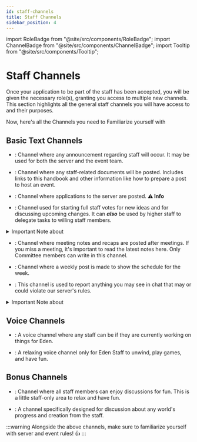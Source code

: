 ```yaml
---
id: staff-channels
title: Staff Channels
sidebar_position: 4
---
```


import RoleBadge from "@site/src/components/RoleBadge";
import ChannelBadge from "@site/src/components/ChannelBadge";
import Tooltip from "@site/src/components/Tooltip";

# Staff Channels

Once your application to be part of the staff has been accepted, you will be given the necessary role(s), granting you access to multiple new channels. This section highlights all the general staff channels you will have access to and their purposes.

Now, here's all the Channels you need to Familiarize yourself with

## Basic Text Channels

- <ChannelBadge label="🔔staff-announcements" link="https://discord.com/channels/734595073920204940/970805846449721354" />: Channel where any announcement regarding staff will occur. It may be used for both the server and the event team.

- <ChannelBadge variant="post" label="💾staff-documents" link="https://discord.com/channels/734595073920204940/1007807458409984010" />: Channel where any staff-related documents will be posted. Includes links to this handbook and other information like how to prepare a post to host an event.

- <ChannelBadge label="💜eden-applications" link="https://discord.com/channels/734595073920204940/1114345368390467595" />: Channel where applications to the server are posted. <b><Tooltip width="25em" noDecoration={true} tip="You'll be able to see applications once you are done with your training on event side and when you get moderator on Server side.">⚠️ Info</Tooltip></b>

- <ChannelBadge variant="post" label="🎉staff-projects" link="https://discord.com/channels/734595073920204940/1024400360229589112" />: Channel used for starting full staff votes for new ideas and for discussing upcoming changes. It can <b>_also_</b> be used by higher staff to delegate tasks to willing staff members.

<details>
  <summary>Important Note about <ChannelBadge variant="post" label="🎉staff-projects" link="https://discord.com/channels/734595073920204940/1024400360229589112" /></summary>
    <p>Staff-Projects is a channel where staff members can propose new ideas, changes, or improvements to the server.<br/>
    If you have an idea, you can post it here for discussion and feedback from other staff members. If the idea is well-received, it may be put to a vote to be implemented. <br/>
    There isn't good or bad ideas and absolutely all staff members are encouraged to share their thoughts or propose new ideas.</p>
    :::important
    ⚠️ Just remember to keep the discussion respectful and constructive.
    :::
</details>

- <ChannelBadge label="📃meeting-logs" link="https://discord.com/channels/734595073920204940/1024401011953127544" />: Channel where meeting notes and recaps are posted after meetings. If you miss a meeting, it's important to read the latest notes here. Only Committee members can write in this channel.

- <ChannelBadge variant="post" label="📆event-scheduling" link="https://discord.com/channels/734595073920204940/1024399192300454029" />: Channel where a weekly post is made to show the schedule for the week.

- <ChannelBadge label="⭕server-chat-reports" link="https://discord.com/channels/734595073920204940/996504897476366497" />: This channel is used to report anything you may see in chat that may or could violate our server's rules.
<details>
  <summary>Important Note about <ChannelBadge label="⭕server-chat-reports" link="https://discord.com/channels/734595073920204940/996504897476366497" /></summary>
    <p>- Cutie helpers and moderators may report things directly in **#📗helper-chat** or **#📙moderator-only** instead of using this channel.<br/>
    Simply provide the message link to the problematic post and explain why you think it needed to be reported. The server team will handle the rest. <br/>
    If you are unsure if something should be reported, it is always better to report it and let the server team decide if it needs to be addressed. <br/>
    ANY staff member can report a message, but only server staff can handle the reports. This is just a faster direct line of communication for staff to report messages.</p>
</details>

## Voice Channels

- <ChannelBadge label="💜 Office Hours" link="https://discord.com/channels/734595073920204940/1024395283263664169" />: A voice channel where any staff can be if they are currently working on things for Eden.

- <ChannelBadge label="💜 Staff Chill" link="https://discord.com/channels/734595073920204940/1024395360648581140" />: A relaxing voice channel only for Eden Staff to unwind, play games, and have fun.

## Bonus Channels

- <ChannelBadge label="💜staff-fun-time" link="https://discord.com/channels/734595073920204940/1001344853776552076" />: Channel where all staff members can enjoy discussions for fun. This is a little staff-only area to relax and have fun.

- <ChannelBadge label="📒eden-world-designers" link="https://discord.com/channels/734595073920204940/1114347467459272766" />: A channel specifically designed for discussion about any world's progress and creation from the staff.

:::warning
Alongside the above channels, make sure to familiarize yourself with server and event rules! 👍
:::
